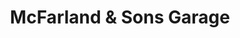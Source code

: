 ---
title: "McFarland & Sons Garage"
url: /lehighton/mcfarland-and-sons-garage/
shop: car repair
---
